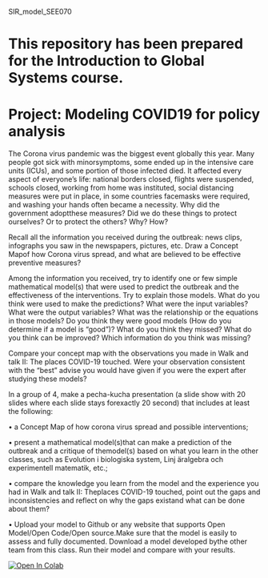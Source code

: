 SIR_model_SEE070

# This repository has been prepared for the Introduction to Global Systems course.

# Project: Modeling COVID19 for policy analysis

The  Corona  virus  pandemic  was  the  biggest  event  globally  this  year.  Many  people  got  sick  with  minorsymptoms,  some  ended  up  in  the  intensive  care  units  (ICUs),  and  some  portion  of  those  infected  died. It  affected  every  aspect  of  everyone’s  life:  national  borders  closed,  flights  were  suspended,  schools  closed, working  from  home  was  instituted,  social  distancing  measures  were  put  in  place,  in  some  countries  facemasks  were  required,  and  washing  your  hands  often  became  a  necessity.  Why  did  the  government  adoptthese measures? Did we do these things to protect ourselves? Or to protect the others? Why? How?

Recall all the information you received during the outbreak: news clips, infographs you saw in the newspapers, pictures, etc. Draw a Concept Mapof how Corona virus spread, and  what are believed to be effective preventive measures?

Among the information you received, try to identify one or few simple mathematical model(s) that were used to predict the outbreak and the effectiveness of the interventions. Try to explain those models. What do you think were used to make the predictions? What were the  input variables? What were the output variables? What was the relationship or the equations in those models? Do you think they were good models (How do you determine if a model is “good”)? What do you think they missed? What do you think can be improved? Which information do you think was missing?

Compare  your  concept  map  with  the  observations  you  made  in  Walk  and  talk  II:  The  places  COVID-19 touched. Were your observation consistent with the “best” advise you would have given if you were the expert after studying these models?

In a group of 4, make a pecha-kucha presentation (a slide show with 20 slides where each slide stays forexactly 20 second) that includes at least the following:

• a Concept Map of how corona virus spread and possible interventions;

• present a mathematical model(s)that can make a prediction of the outbreak and a critique of themodel(s) based on what you learn in the other classes, such as Evolution i biologiska system, Linj ̈aralgebra och experimentell matematik, etc.;

• compare the knowledge you learn from the model and the experience you had in Walk and talk II: Theplaces COVID-19 touched, point out the gaps and inconsistencies and reflect on why the gaps existand what can be done about them?

• Upload  your  model  to  Github  or  any  website  that  supports  Open  Model/Open  Code/Open  source.Make sure that the model is easily to assess and fully documented. Download a model developed bythe other team from this class. Run their model and compare with your results.

[![Open In Colab](https://colab.research.google.com/assets/colab-badge.svg)](https://github.com/tozlucaglar/SIR_model_SEE070/blob/main/SIR_model.ipynb)
